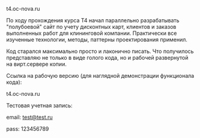  t4.oc-nova.ru

По ходу прохождения курса Т4 начал параллельно разрабатывать "полубоевой" сайт
по учету дисконтных карт, клиентов и заказов выполненных работ для клининговой компании.
Практически все изученные технологии, методы, паттерны проектирования применил.

Код старался максимально просто и лаконично писать. Что получилось представляю не только в виде голого кода,
 но и рабочей развернутой на вирт.сервере копии.

 Ссылка на рабочую версию (для наглядной демонстрации функционала кода):

 t4.oc-nova.ru

Тестовая учетная запись:

email: test@test.ru

pass:  123456789
